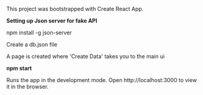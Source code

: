 This project was bootstrapped with Create React App.

**Setting up Json server for fake API**

npm install -g json-server

Create a db.json file

A page is created where 'Create Data' takes you to the main ui

**npm start**

Runs the app in the development mode.
Open http://localhost:3000 to view it in the browser.
